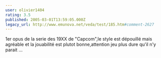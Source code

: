 ```yaml
---
user: olivier1404
rating: 3.5
published: 2005-03-01T13:59:05.000Z
legacy_url: http://www.emunova.net/veda/test/185.htm#comment-2627
---
```

1er opus de la serie des 19XX de "Capcom",le style est dépouillé mais agréable et la jouabilité est plutot bonne,attention jeu plus dure qu'il n'y parait ...